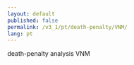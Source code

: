 ```yaml
---
layout: default
published: false
permalink: /v3_1/pt/death-penalty/VNM/
lang: pt
---
```


death-penalty analysis VNM
